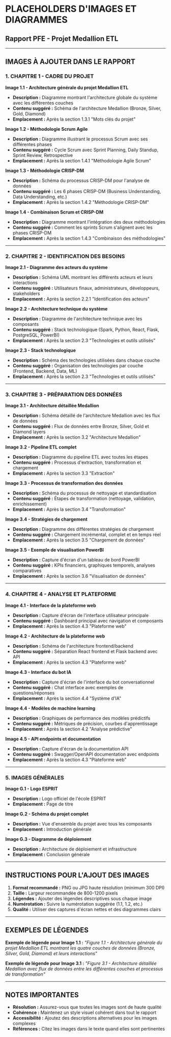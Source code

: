 # PLACEHOLDERS D'IMAGES ET DIAGRAMMES
## Rapport PFE - Projet Medallion ETL

---

## IMAGES À AJOUTER DANS LE RAPPORT

### 1. CHAPITRE 1 - CADRE DU PROJET

**Image 1.1 - Architecture générale du projet Medallion ETL**
- **Description :** Diagramme montrant l'architecture globale du système avec les différentes couches
- **Contenu suggéré :** Schéma de l'architecture Medallion (Bronze, Silver, Gold, Diamond)
- **Emplacement :** Après la section 1.3.1 "Mots clés du projet"

**Image 1.2 - Méthodologie Scrum Agile**
- **Description :** Diagramme illustrant le processus Scrum avec ses différentes phases
- **Contenu suggéré :** Cycle Scrum avec Sprint Planning, Daily Standup, Sprint Review, Retrospective
- **Emplacement :** Après la section 1.4.1 "Méthodologie Agile Scrum"

**Image 1.3 - Méthodologie CRISP-DM**
- **Description :** Schéma du processus CRISP-DM pour l'analyse de données
- **Contenu suggéré :** Les 6 phases CRISP-DM (Business Understanding, Data Understanding, etc.)
- **Emplacement :** Après la section 1.4.2 "Méthodologie CRISP-DM"

**Image 1.4 - Combinaison Scrum et CRISP-DM**
- **Description :** Diagramme montrant l'intégration des deux méthodologies
- **Contenu suggéré :** Comment les sprints Scrum s'alignent avec les phases CRISP-DM
- **Emplacement :** Après la section 1.4.3 "Combinaison des méthodologies"

---

### 2. CHAPITRE 2 - IDENTIFICATION DES BESOINS

**Image 2.1 - Diagramme des acteurs du système**
- **Description :** Schéma UML montrant les différents acteurs et leurs interactions
- **Contenu suggéré :** Utilisateurs finaux, administrateurs, développeurs, stakeholders
- **Emplacement :** Après la section 2.2.1 "Identification des acteurs"

**Image 2.2 - Architecture technique du système**
- **Description :** Diagramme de l'architecture technique avec les composants
- **Contenu suggéré :** Stack technologique (Spark, Python, React, Flask, PostgreSQL, PowerBI)
- **Emplacement :** Après la section 2.3 "Technologies et outils utilisés"

**Image 2.3 - Stack technologique**
- **Description :** Schéma des technologies utilisées dans chaque couche
- **Contenu suggéré :** Organisation des technologies par couche (Frontend, Backend, Data, ML)
- **Emplacement :** Après la section 2.3 "Technologies et outils utilisés"

---

### 3. CHAPITRE 3 - PRÉPARATION DES DONNÉES

**Image 3.1 - Architecture détaillée Medallion**
- **Description :** Schéma détaillé de l'architecture Medallion avec les flux de données
- **Contenu suggéré :** Flux de données entre Bronze, Silver, Gold et Diamond layers
- **Emplacement :** Après la section 3.2 "Architecture Medallion"

**Image 3.2 - Pipeline ETL complet**
- **Description :** Diagramme du pipeline ETL avec toutes les étapes
- **Contenu suggéré :** Processus d'extraction, transformation et chargement
- **Emplacement :** Après la section 3.3 "Extraction"

**Image 3.3 - Processus de transformation des données**
- **Description :** Schéma du processus de nettoyage et standardisation
- **Contenu suggéré :** Étapes de transformation (nettoyage, validation, enrichissement)
- **Emplacement :** Après la section 3.4 "Transformation"

**Image 3.4 - Stratégies de chargement**
- **Description :** Diagramme des différentes stratégies de chargement
- **Contenu suggéré :** Chargement incrémental, complet et en temps réel
- **Emplacement :** Après la section 3.5 "Chargement de données"

**Image 3.5 - Exemple de visualisation PowerBI**
- **Description :** Capture d'écran d'un tableau de bord PowerBI
- **Contenu suggéré :** KPIs financiers, graphiques temporels, analyses comparatives
- **Emplacement :** Après la section 3.6 "Visualisation de données"

---

### 4. CHAPITRE 4 - ANALYSE ET PLATEFORME

**Image 4.1 - Interface de la plateforme web**
- **Description :** Capture d'écran de l'interface utilisateur principale
- **Contenu suggéré :** Dashboard principal avec navigation et composants
- **Emplacement :** Après la section 4.3 "Plateforme web"

**Image 4.2 - Architecture de la plateforme web**
- **Description :** Schéma de l'architecture frontend/backend
- **Contenu suggéré :** Séparation React frontend et Flask backend avec API
- **Emplacement :** Après la section 4.3 "Plateforme web"

**Image 4.3 - Interface du bot IA**
- **Description :** Capture d'écran de l'interface du bot conversationnel
- **Contenu suggéré :** Chat interface avec exemples de questions/réponses
- **Emplacement :** Après la section 4.4 "Système d'IA"

**Image 4.4 - Modèles de machine learning**
- **Description :** Graphiques de performance des modèles prédictifs
- **Contenu suggéré :** Métriques de précision, courbes d'apprentissage
- **Emplacement :** Après la section 4.2 "Analyse prédictive"

**Image 4.5 - API endpoints et documentation**
- **Description :** Capture d'écran de la documentation API
- **Contenu suggéré :** Swagger/OpenAPI documentation avec endpoints
- **Emplacement :** Après la section 4.3 "Plateforme web"

---

### 5. IMAGES GÉNÉRALES

**Image G.1 - Logo ESPRIT**
- **Description :** Logo officiel de l'école ESPRIT
- **Emplacement :** Page de titre

**Image G.2 - Schéma du projet complet**
- **Description :** Vue d'ensemble du projet avec tous les composants
- **Emplacement :** Introduction générale

**Image G.3 - Diagramme de déploiement**
- **Description :** Architecture de déploiement et infrastructure
- **Emplacement :** Conclusion générale

---

## INSTRUCTIONS POUR L'AJOUT DES IMAGES

1. **Format recommandé :** PNG ou JPG haute résolution (minimum 300 DPI)
2. **Taille :** Largeur recommandée de 800-1200 pixels
3. **Légendes :** Ajouter des légendes descriptives sous chaque image
4. **Numérotation :** Suivre la numérotation suggérée (1.1, 1.2, etc.)
5. **Qualité :** Utiliser des captures d'écran nettes et des diagrammes clairs

---

## EXEMPLES DE LÉGENDES

**Exemple de légende pour Image 1.1 :**
*"Figure 1.1 - Architecture générale du projet Medallion ETL montrant les quatre couches de données (Bronze, Silver, Gold, Diamond) et leurs interactions"*

**Exemple de légende pour Image 3.1 :**
*"Figure 3.1 - Architecture détaillée Medallion avec flux de données entre les différentes couches et processus de transformation"*

---

## NOTES IMPORTANTES

- **Résolution :** Assurez-vous que toutes les images sont de haute qualité
- **Cohérence :** Maintenez un style visuel cohérent dans tout le rapport
- **Accessibilité :** Ajoutez des descriptions alternatives pour les images complexes
- **Références :** Citez les images dans le texte quand elles sont pertinentes

